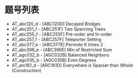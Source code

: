 # 题号列表

- AT_abc120_d - [ABC120D] Decayed Bridges
- AT_abc251_f - [ABC251F] Two Spanning Trees
- AT_abc255_f - [ABC255F] Pre-order and In-order
- AT_abc257_f - [ABC257F] Teleporter Setting
- AT_abc377_e - [ABC377E] Permute K times 2
- AT_abc396_e - [ABC396E] Min of Restricted Sum
- AT_agc032_b - [AGC032B] Balanced Neighbors
- AT_agc035_b - [AGC035B] Even Degrees
- AT_arc161_d - [ARC161D] Everywhere is Sparser than Whole (Construction)
